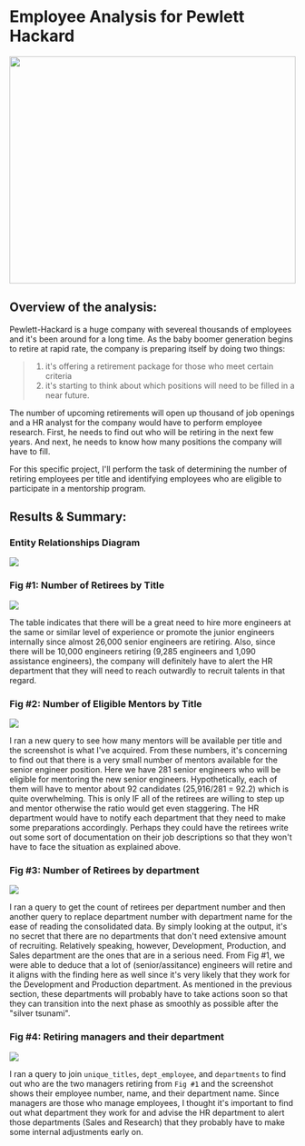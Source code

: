 # Employee Analysis for Pewlett Hackard

<img src="https://github.com/wonhee3472/Pewlett-Hackard-Analysis/blob/main/Data/pewlett-hackard.jpeg" style="height: 400px; width: 100%;">

## Overview of the analysis:

Pewlett-Hackard is a huge company with severeal thousands of employees and it's been around for a long time. As the baby boomer generation begins to retire at rapid rate, the company is preparing itself by doing two things: 
> 1. it's offering a retirement package for those who meet certain criteria 
> 2. it's starting to think about which positions will need to be filled in a near future.

The number of upcoming retirements will open up thousand of job openings and a HR analyst for the company would have to perform employee research. First, he needs to find out who will be retiring in the next few years. And next, he needs to know how many positions the company will have to fill.

For this specific project, I'll perform the task of determining the number of retiring employees per title and identifying employees who are eligible to participate in a mentorship program.

## Results & Summary:

### Entity Relationships Diagram

![](EmployeeDB.png)

### Fig #1: Number of Retirees by Title

![](Data/retiring_titles.png)

The table indicates that there will be a great need to hire more engineers at the same or similar level of experience or promote the junior engineers internally since almost 26,000 senior engineers are retiring. Also, since there will be 10,000 engineers retiring (9,285 engineers and 1,090 assistance engineers), the company will definitely have to alert the HR department that they will need to reach outwardly to recruit talents in that regard.

### Fig #2: Number of Eligible Mentors by Title

![](Data/mentors_by_title.png)

I ran a new query to see how many mentors will be available per title and the screenshot is what I've acquired. From these numbers, it's concerning to find out that there is a very small number of mentors available for the senior engineer position. Here we have 281 senior engineers who will be eligible for mentoring the new senior engineers. Hypothetically, each of them will have to mentor about 92 candidates (25,916/281 = 92.2) which is quite overwhelming. This is only IF all of the retirees are willing to step up and mentor otherwise the ratio would get even staggering. The HR department would have to notify each department that they need to make some preparations accordingly. Perhaps they could have the retirees write out some sort of documentation on their job descriptions so that they won't have to face the situation as explained above.

### Fig #3: Number of Retirees by department

![](Data/retirees_by_department.png)

I ran a query to get the count of retirees per department number and then another query to replace department number with department name for the ease of reading the consolidated data. By simply looking at the output, it's no secret that there are no departments that don't need extensive amount of recruiting. Relatively speaking, however, Development, Production, and Sales department are the ones that are in a serious need. From Fig #1, we were able to deduce that a lot of (senior/assitance) engineers will retire and it aligns with the finding here as well since it's very likely that they work for the Development and Production department. As mentioned in the previous section, these departments will probably have to take actions soon so that they can transition into the next phase as smoothly as possible after the "silver tsunami".

### Fig #4: Retiring managers and their department

![](Data/retiring_managers.png)

I ran a query to join `unique_titles`, `dept_employee`, and `departments` to find out who are the two managers retiring from `Fig #1` and the screenshot shows their employee number, name, and their department name. Since managers are those who manage employees, I thought it's important to find out what department they work for and advise the HR department to alert those departments (Sales and Research) that they probably have to make some internal adjustments early on.
